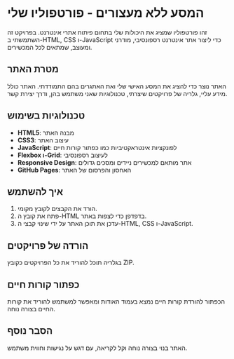 # המסע ללא מעצורים - פורטפוליו שלי

זהו פורטפוליו שמציג את היכולות שלי בתחום פיתוח אתרי אינטרנט. בפרויקט זה השתמשתי ב-HTML, CSS ו-JavaScript כדי ליצור אתר אינטרנט רספונסיבי, מודרני ומעוצב, שמתאים לכל המכשירים.

## מטרת האתר

האתר נוצר כדי להציג את המסע האישי שלי ואת האתגרים בהם התמודדתי. האתר כולל מידע עליי, גלריה של פרויקטים שיצרתי, טכנולוגיות שאני משתמש בהן, ודרך יצירת קשר.

## טכנולוגיות בשימוש

- **HTML5**: מבנה האתר
- **CSS3**: עיצוב האתר
- **JavaScript**: לפונקציות אינטראקטיביות כמו כפתור קורות חיים
- **Flexbox ו-Grid**: לעיצוב רספונסיבי
- **Responsive Design**: אתר מותאם למכשירים ניידים ומסכים גדולים
- **GitHub Pages**: האחסון והפרסום של האתר

## איך להשתמש

1. הורד את הקבצים לקובץ מקומי.
2. פתח את קובץ ה-HTML בדפדפן כדי לצפות באתר.
3. עדכן את תוכן האתר על ידי שינוי קבצי ה-HTML, CSS ו-JavaScript.

## הורדה של פרויקטים

בגלריה תוכל להוריד את כל הפרויקטים כקובץ ZIP.

## כפתור קורות חיים

הכפתור להורדת קורות חיים נמצא בעמוד האודות ומאפשר למשתמש להוריד את קורות החיים בצורה נוחה.

## הסבר נוסף

האתר בנוי בצורה נוחה וקל לקריאה, עם דגש על נגישות וחווית משתמש.
